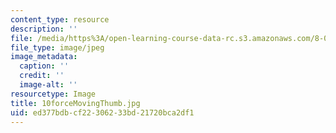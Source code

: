 ```yaml
---
content_type: resource
description: ''
file: /media/https%3A/open-learning-course-data-rc.s3.amazonaws.com/8-02-physics-ii-electricity-and-magnetism-spring-2007/ed377bdbcf22306233bd21720bca2df1_10forceMovingThumb.jpg
file_type: image/jpeg
image_metadata:
  caption: ''
  credit: ''
  image-alt: ''
resourcetype: Image
title: 10forceMovingThumb.jpg
uid: ed377bdb-cf22-3062-33bd-21720bca2df1
---
```


